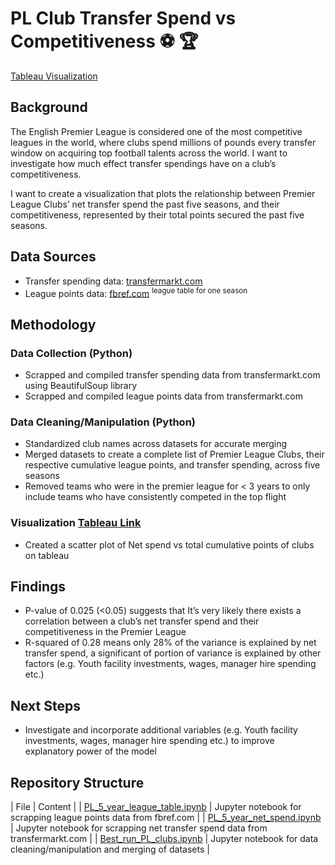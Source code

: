 # PL Club Transfer Spend vs Competitiveness ⚽ 🏆

[Tableau Visualization](https://public.tableau.com/views/PremierLeague2020-2024/Dashboard1?:language=en-US&:sid=&:redirect=auth&:display_count=n&:origin=viz_share_link)

## Background
The English Premier League is considered one of the most competitive leagues in the world, where clubs spend millions of pounds every transfer window on acquiring top football talents across the world. I want to investigate how much effect transfer spendings have on a club’s competitiveness. 

I want to create a visualization that plots the relationship between Premier League Clubs’ net transfer spend the past five seasons, and their competitiveness, represented by their total points secured the past five seasons.

## Data Sources
-	Transfer spending data: [transfermarkt.com](https://www.transfermarkt.us/premier-league/fuenfjahresvergleich/wettbewerb/GB1)
-	League points data: [fbref.com](https://fbref.com/en/comps/9/2020-2021/2020-2021-Premier-League-Stats) <sup>league table for one season</sup>

## Methodology
### Data Collection (Python)
- Scrapped and compiled transfer spending data from transfermarkt.com using BeautifulSoup library
- Scrapped and compiled league points data from transfermarkt.com

### Data Cleaning/Manipulation (Python)
-	Standardized club names across datasets for accurate merging
-	Merged datasets to create a complete list of Premier League Clubs, their respective cumulative league points, and transfer spending, across five seasons
-	Removed teams who were in the premier league for < 3 years to only include teams who have consistently competed in the top flight

### Visualization [Tableau Link](https://public.tableau.com/views/PremierLeague2020-2024/Dashboard1?:language=en-US&:sid=&:redirect=auth&:display_count=n&:origin=viz_share_link)
-	Created a scatter plot of Net spend vs total cumulative points of clubs on tableau

## Findings
-	P-value of 0.025 (<0.05) suggests that It’s very likely there exists a correlation between a club’s net transfer spend and their competitiveness in the Premier League
-	R-squared of 0.28 means only 28% of the variance is explained by net transfer spend, a significant of portion of variance is explained by other factors (e.g. Youth facility investments, wages, manager hire spending etc.)

## Next Steps
-	Investigate and incorporate additional variables (e.g. Youth facility investments, wages, manager hire spending etc.) to improve explanatory power of the model

## Repository Structure
| File | Content |
| [PL_5_year_league_table.ipynb](PL-club-transfer-spend-vs-competitivness/PL_5_year_league_table.ipynb) | Jupyter notebook for scrapping league points data from fbref.com |
| [PL_5_year_net_spend.ipynb](PL-club-transfer-spend-vs-competitivness/PL_5_year_net_spend.ipynb) | Jupyter notebook for scrapping net transfer spend data from transfermarkt.com |
| [Best_run_PL_clubs.ipynb](PL-club-transfer-spend-vs-competitivness/Best_run_PL_clubs.ipynb) | Jupyter notebook for data cleaning/manipulation and merging of datasets |








